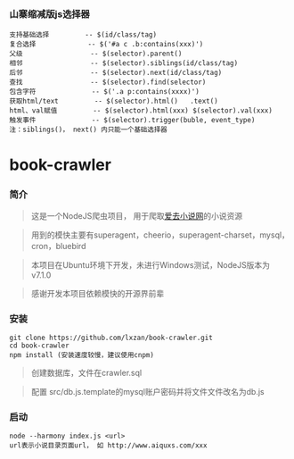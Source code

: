### 山寨缩减版js选择器
```
支持基础选择         -- $(id/class/tag)
复合选择             -- $('#a c .b:contains(xxx)')
父级                 -- $(selector).parent()
相邻                 -- $(selector).siblings(id/class/tag) 
后邻                 -- $(selector).next(id/class/tag)
查找                 -- $(selector).find(selector) 
包含字符              -- $('.a p:contains(xxxx)')
获取html/text         -- $(selector).html()   .text()
html、val赋值         -- $(selector).html(xxx) $(selector).val(xxx)
触发事件              -- $(selector).trigger(buble, event_type)
注：siblings()， next() 内只能一个基础选择器

```

# book-crawler
### 简介
> 这是一个NodeJS爬虫项目， 用于爬取[爱去小说网](http://www.aiquxs.com/)的小说资源

> 用到的模快主要有superagent，cheerio，superagent-charset，mysql，cron，bluebird

> 本项目在Ubuntu环境下开发，未进行Windows测试，NodeJS版本为 v7.1.0

> 感谢开发本项目依赖模快的开源界前辈

### 安装
```
git clone https://github.com/lxzan/book-crawler.git
cd book-crawler
npm install (安装速度较慢，建议使用cnpm)
```

> 创建数据库，文件在crawler.sql

> 配置 src/db.js.template的mysql账户密码并将文件文件改名为db.js


### 启动

```
node --harmony index.js <url>
url表示小说目录页面url， 如 http://www.aiquxs.com/xxx
```
